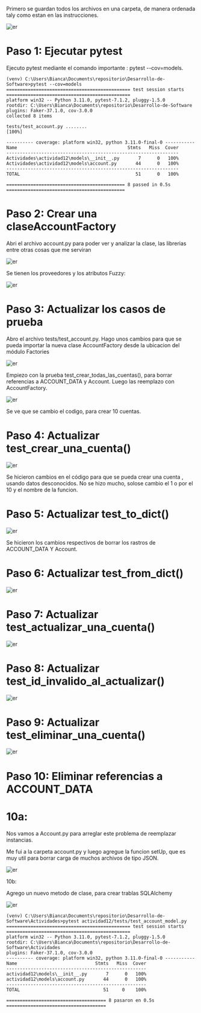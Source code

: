

Primero se guardan todos los archivos en una carpeta, de manera ordenada taly como estan en las instrucciones. 

![er](https://github.com/BiancaMT957/Desarrollo-de-Software/blob/main/Archivo12/img/c1.png)


# Paso 1: Ejecutar pytest
Ejecuto pytest mediante el comando importante : pytest --cov=models.


```
(venv) C:\Users\Bianca\Documents\repositorio\Desarrollo-de-Software>pytest --cov=models
============================================== test session starts ==============================================
platform win32 -- Python 3.11.0, pytest-7.1.2, pluggy-1.5.0
rootdir: C:\Users\Bianca\Documents\repositorio\Desarrollo-de-Software
plugins: Faker-37.1.0, cov-3.0.0
collected 8 items

tests/test_account.py ........                                   [100%]

---------- coverage: platform win32, python 3.11.0-final-0 -----------
Name                                         Stmts   Miss  Cover
----------------------------------------------------------------
Actividades\actividad12\models\__init__.py       7      0   100%
Actividades\actividad12\models\account.py       44      0   100%
----------------------------------------------------------------
TOTAL                                           51      0   100%

============================================ 8 passed in 0.5s ============================================ 

```

# Paso 2: Crear una claseAccountFactory 

Abri el archivo account.py para poder ver y analizar la clase, las librerias entre otras cosas que me serviran 

 

![er](https://github.com/BiancaMT957/Desarrollo-de-Software/blob/main/Archivo12/img/c2.png)


Se tienen los proveedores y los atributos Fuzzy:

![er](https://github.com/BiancaMT957/Desarrollo-de-Software/blob/main/Archivo12/img/c3.png)



# Paso 3: Actualizar los casos de prueba 

  

Abro el archivo tests/test_account.py.  Hago unos cambios para que se pueda importar la nueva clase AccountFactory desde la ubicacion del módulo Factories 


![er](https://github.com/BiancaMT957/Desarrollo-de-Software/blob/main/Archivo12/img/c4.png)


Empiezo con la prueba test_crear_todas_las_cuentas(), para borrar referencias a ACCOUNT_DATA  y Account. Luego las reemplazo con AccountFactory. 


![er](https://github.com/BiancaMT957/Desarrollo-de-Software/blob/main/Archivo12/img/c5.png)


Se ve que se cambio el codigo, para crear 10 cuentas. 

 
# Paso 4: Actualizar test_crear_una_cuenta() 

![er](https://github.com/BiancaMT957/Desarrollo-de-Software/blob/main/Archivo12/img/c6.png)


Se hicieron cambios en el código para que se pueda crear una cuenta , usando datos desconocidos. No se hizo mucho, solose cambio el 1 o por el 10 y el nombre de la funcion. 

# Paso 5: Actualizar test_to_dict()


![er](https://github.com/BiancaMT957/Desarrollo-de-Software/blob/main/Archivo12/img/c7.png)

Se hicieron los cambios respectivos de borrar los rastros de ACCOUNT_DATA Y Account. 

# Paso 6: Actualizar test_from_dict() 

![er](https://github.com/BiancaMT957/Desarrollo-de-Software/blob/main/Archivo12/img/c8.png)


# Paso 7: Actualizar test_actualizar_una_cuenta() 


![er](https://github.com/BiancaMT957/Desarrollo-de-Software/blob/main/Archivo12/img/c9.png)


# Paso 8: Actualizar test_id_invalido_al_actualizar()


![er](https://github.com/BiancaMT957/Desarrollo-de-Software/blob/main/Archivo12/img/c10.png)


# Paso 9: Actualizar test_eliminar_una_cuenta() 



![er](https://github.com/BiancaMT957/Desarrollo-de-Software/blob/main/Archivo12/img/c11.png)



# Paso 10: Eliminar referencias a ACCOUNT_DATA 

# 10a: 

Nos vamos a Account.py para arreglar este problema de reemplazar instancias. 

Me fui a la carpeta account.py y luego agregue la funcion setUp, que es muy util para borrar carga de muchos archivos de tipo JSON. 

 

![er](https://github.com/BiancaMT957/Desarrollo-de-Software/blob/main/Archivo12/img/c12.png)
 

10b: 

Agrego un nuevo metodo de clase, para crear trablas SQLAlchemy 


![er](https://github.com/BiancaMT957/Desarrollo-de-Software/blob/main/Archivo12/img/c13.png)


```
(venv) C:\Users\Bianca\Documents\repositorio\Desarrollo-de-Software\Actividades>pytest actividad12/tests/test_account_model.py
============================================== test session starts ==============================================
platform win32 -- Python 3.11.0, pytest-7.1.2, pluggy-1.5.0
rootdir: C:\Users\Bianca\Documents\repositorio\Desarrollo-de-Software\Actividades
plugins: Faker-37.1.0, cov-3.0.0
---------- coverage: platform win32, python 3.11.0-final-0 -----------
Name                             Stmts   Miss  Cover
----------------------------------------------------
actividad12\models\__init__.py       7      0   100%
actividad12\models\account.py       44      0   100%
----------------------------------------------------
TOTAL                               51     0    100%

===================================== 8 pasaron en 0.5s =====================================


```
